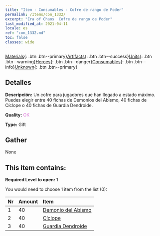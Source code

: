 ```yaml
---
title: "Item - Consumables - Cofre de rango de Poder"
permalink: /Items/con_1332/
excerpt: "Era of Chaos  Cofre de rango de Poder"
last_modified_at: 2021-04-11
locale: es
ref: "con_1332.md"
toc: false
classes: wide
---
```

 [Materials](/es/Items/){: .btn .btn--primary}[Artifacts](/es/Items/Artifacts/){: .btn .btn--success}[Units](/es/Items/Units/){: .btn .btn--warning}[Heroes](/es/Items/Heroes/){: .btn .btn--danger}[Consumables](/es/Items/Consumables/){: .btn .btn--info}[Unknown](/es/Items/Unknown/){: .btn .btn--primary}

## Detalles
 **Descripción:** Un cofre para jugadores que han llegado a estado máximo. Puedes elegir entre 40 fichas de Demonios del Abismo, 40 fichas de Cíclope o 40 fichas de Guardia Dendroide.

 **Quality:** <span style="color: #DA70D6">OK</span>

 **Type:** Gift

## Gather

  None

## This item contains:

 **Required Level to open:** 1

 You would need to choose 1 item from the list (0):

  | Nr | Amount |     Item    |
  |:---|:-------|:------------|
  | 1 | 40 | [Demonio del Abismo](/es/Items/unt_230/) | 
  | 2 | 40 | [Cíclope](/es/Items/unt_222/) | 
  | 3 | 40 | [Guardia Dendroide](/es/Items/unt_203/) | 
